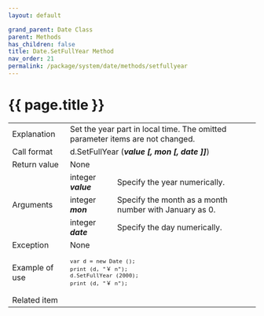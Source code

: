 ```yaml
---
layout: default

grand_parent: Date Class
parent: Methods
has_children: false
title: Date.SetFullYear Method
nav_order: 21
permalink: /package/system/date/methods/setfullyear
---
```

# {{ page.title }}


<table>
  <tr>
    <td>Explanation</td>
    <td colspan="2">Set the year part in local time. The omitted parameter items are not changed.</td>
  </tr>
  <tr>
    <td>Call format</td>
    <td colspan="2">d.SetFullYear (<b><i>value [, mon [, date ]]</i></b>)</td>
  </tr>
  <tr>
    <td>Return value</td>
    <td colspan="2">None</td>
  </tr>  
  <tr>
    <td rowspan="3">Arguments</td>
    <td>integer  <b><i>value</i></b></td>
    <td>Specify the year numerically.</td>
  </tr>
  <tr>
    <td>integer  <b><i>mon</i></b></td>
    <td>Specify the month as a month number with January as 0.</td>
  </tr>
  <tr>
    <td>integer  <b><i>date</i></b></td>
    <td>Specify the day numerically.</td>
  </tr>
  <tr>
    <td>Exception</td>
    <td colspan="2">None</td>
  </tr>
  <tr>
    <td>Example of use</td>
    <td colspan="2"><code><pre>var d = new Date ();
print (d, "￥ n");
d.SetFullYear (2000);
print (d, "￥ n");</pre></code></td>
  </tr>
  <tr>
    <td>Related item</td>
    <td colspan="2"></td>
  </tr>
</table>

